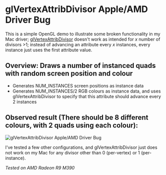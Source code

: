# glVertexAttribDivisor Apple/AMD Driver Bug

This is a simple OpenGL demo to illustrate some broken functionality in my Mac driver; [glVertexAttribDivisor](<https://www.khronos.org/registry/OpenGL-Refpages/gl4/html/glVertexAttribDivisor.xhtml>) doesn't work as intended for *x* number of divisors >1; instead of advancing an attribute every *x* instances, every instance just uses the first attribute value.

## Overview: Draws a number of instanced quads with random screen position and colour
* Generates NUM_INSTANCES screen positions as instance data
* Generates NUM_INSTANCES/2 RGB colours as instance data, and uses glVertexAttribDivisor to specify that this attribute should advance every 2 instances

## Observed result (There should be 8 different colours, with 2 quads using each colour):
![glVertexAttribDivisor Apple/AMD Driver Bug](http://i.imgur.com/sVyfYcw.png)

I've tested a few other configurations, and glVertexAttribDivisor just does not work on my Mac for any divisor other than 0 (per-vertex) or 1 (per-instance).

*Tested on AMD Radeon R9 M390*
